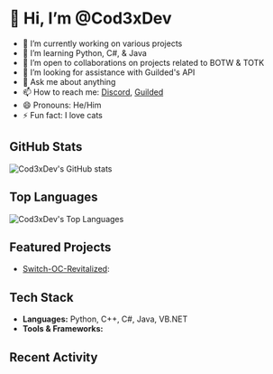 # 👋 Hi, I’m @Cod3xDev

- 🔭 I’m currently working on various projects
- 🌱 I’m learning Python, C#, & Java
- 👯 I’m open to collaborations on projects related to BOTW & TOTK
- 🤔 I’m looking for assistance with Guilded's API
- 💬 Ask me about anything
- 📫 How to reach me: [Discord](https://discord.gg/cHQX9KQzVx), [Guilded](https://guilded.gg/cod3xdev)
- 😄 Pronouns: He/Him
- ⚡ Fun fact: I love cats

## GitHub Stats

![Cod3xDev's GitHub stats](https://github-readme-stats.vercel.app/api?username=Cod3xDev&show_icons=true&theme=tokyonight)

## Top Languages

![Cod3xDev's Top Languages](https://github-readme-stats.vercel.app/api/top-langs/?username=Cod3xDev&layout=compact&theme=tokyonight)

## Featured Projects

- [Switch-OC-Revitalized](https://github.com/Cod3xDev/Switch-OC-Revitalized): 

## Tech Stack

- **Languages:** Python, C++, C#, Java, VB.NET
- **Tools & Frameworks:** 

## Recent Activity

<!-- Add a feed of your recent GitHub activity using a GitHub Action or a third-party service -->

